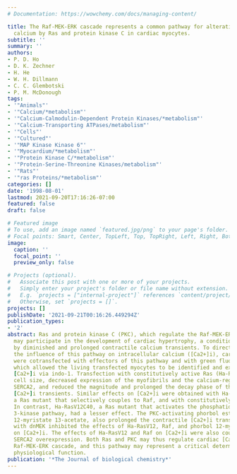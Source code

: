 ```yaml
---
# Documentation: https://wowchemy.com/docs/managing-content/

title: The Raf-MEK-ERK cascade represents a common pathway for alteration of intracellular
  calcium by Ras and protein kinase C in cardiac myocytes.
subtitle: ''
summary: ''
authors:
- P. D. Ho
- D. K. Zechner
- H. He
- W. H. Dillmann
- C. C. Glembotski
- P. M. McDonough
tags:
- '"Animals"'
- '"Calcium/*metabolism"'
- '"Calcium-Calmodulin-Dependent Protein Kinases/*metabolism"'
- '"Calcium-Transporting ATPases/metabolism"'
- '"Cells"'
- '"Cultured"'
- '"MAP Kinase Kinase 6"'
- '"Myocardium/*metabolism"'
- '"Protein Kinase C/*metabolism"'
- '"Protein-Serine-Threonine Kinases/metabolism"'
- '"Rats"'
- '"ras Proteins/*metabolism"'
categories: []
date: '1998-08-01'
lastmod: 2021-09-20T17:16:26-07:00
featured: false
draft: false

# Featured image
# To use, add an image named `featured.jpg/png` to your page's folder.
# Focal points: Smart, Center, TopLeft, Top, TopRight, Left, Right, BottomLeft, Bottom, BottomRight.
image:
  caption: ''
  focal_point: ''
  preview_only: false

# Projects (optional).
#   Associate this post with one or more of your projects.
#   Simply enter your project's folder or file name without extension.
#   E.g. `projects = ["internal-project"]` references `content/project/deep-learning/index.md`.
#   Otherwise, set `projects = []`.
projects: []
publishDate: '2021-09-21T00:16:26.449294Z'
publication_types:
- '2'
abstract: Ras and protein kinase C (PKC), which regulate the Raf-MEK-ERK cascade,
  may participate in the development of cardiac hypertrophy, a condition characterized
  by diminished and prolonged contractile calcium transients. To directly examine
  the influence of this pathway on intracellular calcium ([Ca2+]i), cardiac myocytes
  were cotransfected with effectors of this pathway and with green fluorescent protein,
  which allowed the living transfected myocytes to be identified and examined for
  [Ca2+]i via indo-1. Transfection with constitutively active Ras (Ha-RasV12) increased
  cell size, decreased expression of the myofibrils and the calcium-regulatory enzyme
  SERCA2, and reduced the magnitude and prolonged the decay phase of the contractile
  [Ca2+]i transients. Similar effects on [Ca2+]i were obtained with Ha-RasV12S35,
  a Ras mutant that selectively couples to Raf, and with constitutively active Raf.
  In contrast, Ha-RasV12C40, a Ras mutant that activates the phosphatidylinositol
  3-kinase pathway, had a lesser effect. The PKC-activating phorbol ester, phorbol
  12-myristate 13-acetate, also prolonged the contractile [Ca2+]i transients. Cotransfection
  with dnMEK inhibited the effects of Ha-RasV12, Raf, and phorbol 12-myristate 13-acetate
  on [Ca2+]i. The effects of Ha-RasV12 and Raf on [Ca2+]i were also counteracted by
  SERCA2 overexpression. Both Ras and PKC may thus regulate cardiac [Ca2+]i via the
  Raf-MEK-ERK cascade, and this pathway may represent a critical determinant of cardiac
  physiological function.
publication: '*The Journal of biological chemistry*'
---
```

